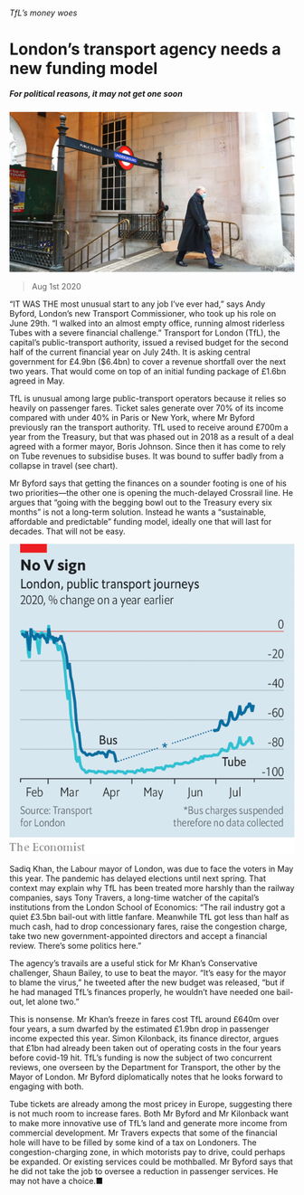 ###### TfL’s money woes

# London’s transport agency needs a new funding model 

##### For political reasons, it may not get one soon 

![image](images/20200801_BRP005_0.jpg) 

> Aug 1st 2020 

“IT WAS THE most unusual start to any job I’ve ever had,” says Andy Byford, London’s new Transport Commissioner, who took up his role on June 29th. “I walked into an almost empty office, running almost riderless Tubes with a severe financial challenge.” Transport for London (TfL), the capital’s public-transport authority, issued a revised budget for the second half of the current financial year on July 24th. It is asking central government for £4.9bn ($6.4bn) to cover a revenue shortfall over the next two years. That would come on top of an initial funding package of £1.6bn agreed in May.

TfL is unusual among large public-transport operators because it relies so heavily on passenger fares. Ticket sales generate over 70% of its income compared with under 40% in Paris or New York, where Mr Byford previously ran the transport authority. TfL used to receive around £700m a year from the Treasury, but that was phased out in 2018 as a result of a deal agreed with a former mayor, Boris Johnson. Since then it has come to rely on Tube revenues to subsidise buses. It was bound to suffer badly from a collapse in travel (see chart).


Mr Byford says that getting the finances on a sounder footing is one of his two priorities—the other one is opening the much-delayed Crossrail line. He argues that “going with the begging bowl out to the Treasury every six months” is not a long-term solution. Instead he wants a “sustainable, affordable and predictable” funding model, ideally one that will last for decades. That will not be easy.

![image](images/20200801_BRC012.png) 


Sadiq Khan, the Labour mayor of London, was due to face the voters in May this year. The pandemic has delayed elections until next spring. That context may explain why TfL has been treated more harshly than the railway companies, says Tony Travers, a long-time watcher of the capital’s institutions from the London School of Economics: “The rail industry got a quiet £3.5bn bail-out with little fanfare. Meanwhile TfL got less than half as much cash, had to drop concessionary fares, raise the congestion charge, take two new government-appointed directors and accept a financial review. There’s some politics here.”

The agency’s travails are a useful stick for Mr Khan’s Conservative challenger, Shaun Bailey, to use to beat the mayor. “It’s easy for the mayor to blame the virus,” he tweeted after the new budget was released, “but if he had managed TfL’s finances properly, he wouldn’t have needed one bail-out, let alone two.”

This is nonsense. Mr Khan’s freeze in fares cost TfL around £640m over four years, a sum dwarfed by the estimated £1.9bn drop in passenger income expected this year. Simon Kilonback, its finance director, argues that £1bn had already been taken out of operating costs in the four years before covid-19 hit. TfL’s funding is now the subject of two concurrent reviews, one overseen by the Department for Transport, the other by the Mayor of London. Mr Byford diplomatically notes that he looks forward to engaging with both.

Tube tickets are already among the most pricey in Europe, suggesting there is not much room to increase fares. Both Mr Byford and Mr Kilonback want to make more innovative use of TfL’s land and generate more income from commercial development. Mr Travers expects that some of the financial hole will have to be filled by some kind of a tax on Londoners. The congestion-charging zone, in which motorists pay to drive, could perhaps be expanded. Or existing services could be mothballed. Mr Byford says that he did not take the job to oversee a reduction in passenger services. He may not have a choice.■

